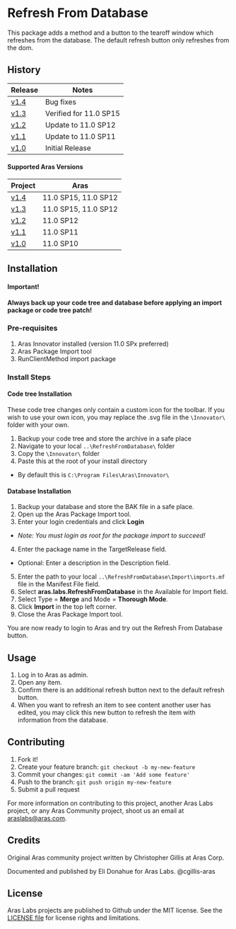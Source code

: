 # Refresh From Database

This package adds a method and a button to the tearoff window which refreshes from the database. The default refresh button only refreshes from the dom.

## History

Release | Notes
--------|--------
[v1.4](https://github.com/ArasLabs/refresh-from-database/releases/tag/v1.4) | Bug fixes
[v1.3](https://github.com/ArasLabs/refresh-from-database/releases/tag/v1.3) | Verified for 11.0 SP15
[v1.2](https://github.com/ArasLabs/refresh-from-database/releases/tag/v1.2) | Update to 11.0 SP12
[v1.1](https://github.com/ArasLabs/refresh-from-database/releases/tag/v1.1) | Update to 11.0 SP11
[v1.0](https://github.com/ArasLabs/refresh-from-database/releases/tag/v1.0) | Initial Release

#### Supported Aras Versions
Project | Aras
--------|--------
[v1.4](https://github.com/ArasLabs/refresh-from-database/releases/tag/v1.4) | 11.0 SP15, 11.0 SP12
[v1.3](https://github.com/ArasLabs/refresh-from-database/releases/tag/v1.3) | 11.0 SP15, 11.0 SP12
[v1.2](https://github.com/ArasLabs/refresh-from-database/releases/tag/v1.2) | 11.0 SP12
[v1.1](https://github.com/ArasLabs/refresh-from-database/releases/tag/v1.1) | 11.0 SP11
[v1.0](https://github.com/ArasLabs/refresh-from-database/releases/tag/v1.0) | 11.0 SP10

## Installation

#### Important!
**Always back up your code tree and database before applying an import package or code tree patch!**

### Pre-requisites

1. Aras Innovator installed (version 11.0 SPx preferred)
2. Aras Package Import tool
3. RunClientMethod import package

### Install Steps

#### Code tree Installation
These code tree changes only contain a custom icon for the toolbar. If you wish to use your own icon, you may replace the .svg file in the `\Innovator\` folder with your own.

1. Backup your code tree and store the archive in a safe place
2. Navigate to your local `..\RefreshFromDatabase\` folder
3. Copy the `\Innovator\` folder 
4. Paste this at the root of your install directory
+ By default this is `C:\Program Files\Aras\Innovator\`

#### Database Installation
1. Backup your database and store the BAK file in a safe place.
2. Open up the Aras Package Import tool.
3. Enter your login credentials and click **Login**
  * _Note: You must login as root for the package import to succeed!_
4. Enter the package name in the TargetRelease field.
  * Optional: Enter a description in the Description field.
5. Enter the path to your local `..\RefreshFromDatabase\Import\imports.mf` file in the Manifest File field.
6. Select **aras.labs.RefreshFromDatabase** in the Available for Import field.
7. Select Type = **Merge** and Mode = **Thorough Mode**.
8. Click **Import** in the top left corner.
9. Close the Aras Package Import tool.

You are now ready to login to Aras and try out the Refresh From Database button.

## Usage

1. Log in to Aras as admin.
2. Open any item.
3. Confirm there is an additional refresh button next to the default refresh button.
4. When you want to refresh an item to see content another user has edited, you may click this new button to refresh the item with information from the database.


## Contributing

1. Fork it!
2. Create your feature branch: `git checkout -b my-new-feature`
3. Commit your changes: `git commit -am 'Add some feature'`
4. Push to the branch: `git push origin my-new-feature`
5. Submit a pull request

For more information on contributing to this project, another Aras Labs project, or any Aras Community project, shoot us an email at araslabs@aras.com.

## Credits

Original Aras community project written by Christopher Gillis at Aras Corp.

Documented and published by Eli Donahue for Aras Labs. @cgillis-aras

## License

Aras Labs projects are published to Github under the MIT license. See the [LICENSE file](./LICENSE.md) for license rights and limitations.